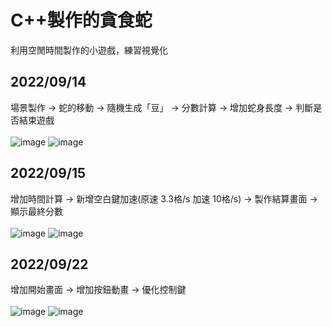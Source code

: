 # C++製作的貪食蛇
利用空閒時間製作的小遊戲，練習視覺化
## 2022/09/14
場景製作 → 蛇的移動 → 隨機生成「豆」 → 分數計算 → 增加蛇身長度 → 判斷是否結束遊戲 <br><br>
![image](https://user-images.githubusercontent.com/75311991/190166044-ce2857da-5abb-4103-854b-9e93a04c7fa0.png)
![image](https://user-images.githubusercontent.com/75311991/190166203-260e9cb5-458f-4a91-9610-1333c2db9577.png)
## 2022/09/15
增加時間計算 → 新增空白鍵加速(原速 3.3格/s 加速 10格/s) → 製作結算畫面 → 顯示最終分數 <br><br>
![image](https://user-images.githubusercontent.com/75311991/190429532-05fab977-4cf3-41fd-b842-db5cb36ed516.png)
![image](https://user-images.githubusercontent.com/75311991/190428039-726bbe8a-3428-4fc6-9fc3-47627a00f5dd.png)
## 2022/09/22
增加開始畫面 → 增加按鈕動畫 → 優化控制鍵<br><br>
![image](https://user-images.githubusercontent.com/75311991/191784978-8182b226-e707-4090-a1f6-f17b9b8c602e.png)
![image](https://user-images.githubusercontent.com/75311991/191785170-8ea37a55-ed78-4edf-9cb2-29e3a09511a3.png)
